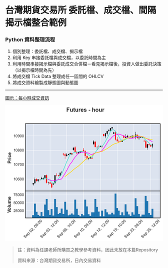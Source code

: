 # 台灣期貨交易所 委託檔、成交檔、間隔揭示檔整合範例

### Python 資料整理流程
1. 個別整理：委託檔、成交檔、揭示檔
2. 利用 Key 串接委託檔與成交檔，以委託時間為主
3. 利用時間串接揭示檔與委託成交合併檔－看見揭示檔後，投資人做出委託決策（以揭示檔時間為先）
4. 將成交檔 Tick Data 整理成任一區間的 OHLCV
5. 將成交資料繪製成靜態圖與動態圖

---

[圖示：每小時成交資訊](https://github.com/AlexChiang0208/Futures-Tidy-the-TickData/tree/main/%E7%B9%AA%E8%A3%BD%E5%9C%96%E7%89%87)

![hour](繪製圖片/mplfinance_變化性/9.png)


> 註：資料為任課老師所購買之教學參考資料，因此未放在本篇Repository
> 
> 資料來源：台灣期貨交易所，日內交易資料
